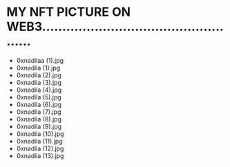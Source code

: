 # MY NFT PICTURE ON WEB3...................................................
- 0xnadilaa (1).jpg
- 0xnadila (1).jpg
- 0xnadila (2).jpg
- 0xnadila (3).jpg
- 0xnadila (4).jpg
- 0xnadila (5).jpg
- 0xnadila (6).jpg
- 0xnadila (7).jpg
- 0xnadila (8).jpg
- 0xnadila (9).jpg
- 0xnadila (10).jpg
- 0xnadila (11).jpg
- 0xnadila (12).jpg
- 0xnadila (13).jpg
